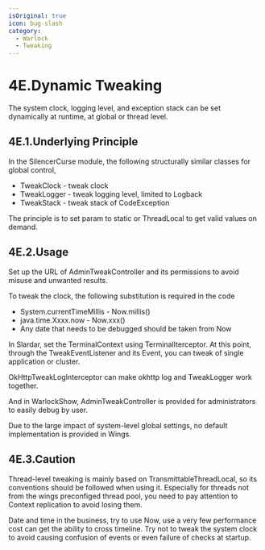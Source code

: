 ```yaml
---
isOriginal: true
icon: bug-slash
category:
  - Warlock
  - Tweaking
---
```


# 4E.Dynamic Tweaking

The system clock, logging level, and exception stack can be set
dynamically at runtime, at global or thread level.

## 4E.1.Underlying Principle

In the SilencerCurse module, the following structurally similar classes for global control,

* TweakClock - tweak clock
* TweakLogger - tweak logging level, limited to Logback
* TweakStack - tweak stack of CodeException

The principle is to set param to static or ThreadLocal to get valid values on demand.

## 4E.2.Usage

Set up the URL of AdminTweakController and its permissions to avoid misuse and unwanted results.

To tweak the clock, the following substitution is required in the code

* System.currentTimeMillis - Now.millis()
* java.time.Xxxx.now - Now.xxx()
* Any date that needs to be debugged should be taken from Now

In Slardar, set the TerminalContext using TerminalIterceptor.
At this point, through the TweakEventListener and its Event, you can tweak of single application or cluster.

OkHttpTweakLogInterceptor can make okhttp log and TweakLogger work together.

And in WarlockShow, AdminTweakController is provided for administrators to easily debug by user.

Due to the large impact of system-level global settings, no default implementation is provided in Wings.

## 4E.3.Caution

Thread-level tweaking is mainly based on TransmittableThreadLocal, so its conventions should be
followed when using it. Especially for threads not from the wings preconfiged thread pool, you need to
pay attention to Context replication to avoid losing them.

Date and time in the business, try to use Now, use a very few performance cost can get the ability to cross timeline.
Try not to tweak the system clock to avoid causing confusion of events or even failure of checks at startup.
